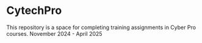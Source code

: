 # CytechPro
This repository is a space for completing training assignments in Cyber ​​Pro courses.
November 2024 - April 2025
